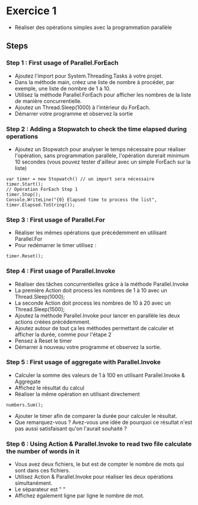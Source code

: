 # Exercice 1
- Réaliser des opérations simples avec la programmation parallèle

## Steps
### Step 1 : First usage of Parallel.ForEach
- Ajoutez l'import pour System.Threading.Tasks à votre projet. 
- Dans la méthode main, créez une liste de nombre à procéder, par exemple, une liste de nombre de 1 à 10.
- Utilisez la méthode Parallel.ForEach pour afficher les nombres de la liste de manière concurrentielle.
- Ajoutez un Thread.Sleep(1000) à l'intérieur du ForEach.
- Démarrer votre programme et observez la sortie

### Step 2 : Adding a Stopwatch to check the time elapsed during operations
- Ajoutez un Stopwatch pour analyser le temps nécessaire pour réaliser l'opération, sans programmation parallèle, l'opération durerait minimum 10 secondes (vous pouvez tester d'ailleur avec un simple ForEach sur la liste)
```
var timer = new Stopwatch() // un import sera nécessaire
timer.Start();
// Opération ForEach Step 1
timer.Stop();
Console.WriteLine("{0} Elapsed time to process the list", timer.Elapsed.ToString());
```

### Step 3 : First usage of Parallel.For
- Réaliser les mêmes opérations que précédemment en utilisant Parallel.For
- Pour redémarrer le timer utilisez : 
```
timer.Reset();
```

### Step 4 : First usage of Parallel.Invoke
- Réaliser des tâches concurrentielles grâce à la méthode Parallel.Invoke
- La première Action doit process les nombres de 1 à 10 avec un Thread.Sleep(1000);
- La seconde Action doit process les nombres de 10 à 20 avec un Thread.Sleep(1500);
- Ajoutez la méthode Parallel.Invoke pour lancer en parallèle les deux actions créées précédemment.
- Ajoutez autour de tout ça les méthodes permettant de calculer et afficher la durée, comme pour l'étape 2
- Pensez à Reset le timer
- Démarrer à nouveau votre programme et observez la sortie.

### Step 5 : First usage of aggregate with Parallel.Invoke
- Calculer la somme des valeurs de 1 à 100 en utilisant Parallel.Invoke & Aggregate
- Affichez le résultat du calcul
- Réaliser la même opération en utilisant directement 
```
numbers.Sum();
```
- Ajouter le timer afin de comparer la durée pour calculer le résultat.
- Que remarquez-vous ? Avez-vous une idée de pourquoi ce résultat n'est pas aussi satisfaisant qu'on l'aurait souhaité ?

### Step 6 : Using Action & Parallel.Invoke to read two file calculate the number of words in it
- Vous avez deux fichiers, le but est de compter le nombre de mots qui sont dans ces fichiers.
- Utilisez Action & Parallel.Invoke pour réaliser les deux opérations simultanément.
- Le séparateur est " "
- Affichez également ligne par ligne le nombre de mot.